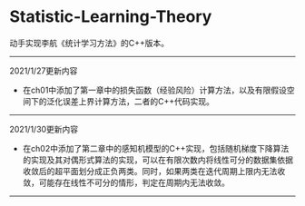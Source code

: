 # Statistic-Learning-Theory
动手实现李航《统计学习方法》的C++版本。

----
2021/1/27更新内容
+ 在ch01中添加了第一章中的损失函数（经验风险）计算方法，以及有限假设空间下的泛化误差上界计算方法，二者的C++代码实现。
----
2021/1/30更新内容
+ 在ch02中添加了第二章中的感知机模型的C++实现，包括随机梯度下降算法的实现及其对偶形式算法的实现，可以在有限次数内将线性可分的数据集依据收敛后的超平面划分成正负两类。同时，如果两类在迭代周期上限内无法收敛，可能存在线性不可分的情形，判定在周期内无法收敛。
----
